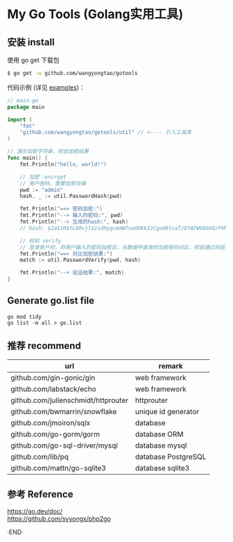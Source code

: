 # My Go Tools (Golang实用工具)

## 安装 install

使用 go get 下载包

```sh
$ go get -u github.com/wangyongtao/gotools
```

代码示例 (详见 [examples](./examples/helloworld/))：

```go
// main.go
package main

import (
    "fmt"
    "github.com/wangyongtao/gotools/util" // <---- 引入工具库
)

// 演示加密字符串、校验加密结果
func main() {
    fmt.Println("hello, world!")

    // 加密：encrypt
    // 用户密码，需要加密存储
    pwd := "admin"
    hash, _ := util.PasswordHash(pwd)

    fmt.Println("==> 密码加密:")
    fmt.Println("--> 输入的密码:", pwd)
    fmt.Println("--> 生成的hash:", hash)
    // hash: $2a$10$tL00vjlVzidXygcmmW7naObKkI2CgoH9lcaT/DYAFWVAbVO/PVMiu

    // 校验 verify
    // 登录账户时，将用户输入的密码加密后，与数据中查询的加密密码对比，校验通过则说明用户密码输入正确 
    fmt.Println("==> 对比加密结果:")
    match := util.PasswordVerify(pwd, hash)

    fmt.Println("--> 验证结果:", match)
}

```

## Generate go.list file

    go mod tidy
    go list -m all > go.list


## 推荐 recommend

| url                                  | remark             | 
| ------------------------------------ | ------------------ | 
| github.com/gin-gonic/gin             | web framework |
| github.com/labstack/echo             | web framework |
| github.com/julienschmidt/httprouter  | httprouter |
| github.com/bwmarrin/snowflake        | unique id generator | 
| github.com/jmoiron/sqlx              | database | 
| github.com/go-gorm/gorm              | database ORM | 
| github.com/go-sql-driver/mysql       | database mysql | 
| github.com/lib/pq                    | database PostgreSQL | 
| github.com/mattn/go-sqlite3          | database sqlite3 | 


## 参考 Reference

https://go.dev/doc/  
https://github.com/syyongx/php2go   


·END·